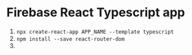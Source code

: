 # Firebase React Typescript app

1. `npx create-react-app APP_NAME --template typescript`
2. `npm install --save react-router-dom`
3. 